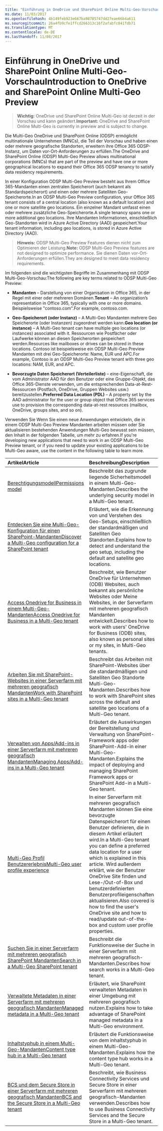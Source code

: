 ```yaml
---
title: "Einführung in OneDrive und SharePoint Online Multi-Geo-Vorschau"
ms.date: 11/03/2017
ms.openlocfilehash: 4b149feb923e667ba98785747dd27eae66b4a611
ms.sourcegitcommit: 26a4fb9cfe1ffcd266313c16f2afabfc841fdb71
ms.translationtype: MT
ms.contentlocale: de-DE
ms.lasthandoff: 11/08/2017
---
```

# <a name="introduction-to-onedrive-and-sharepoint-online-multi-geo-preview"></a><span data-ttu-id="7b360-102">Einführung in OneDrive und SharePoint Online Multi-Geo-Vorschau</span><span class="sxs-lookup"><span data-stu-id="7b360-102">Introduction to OneDrive and SharePoint Online Multi-Geo Preview</span></span>

> <span data-ttu-id="7b360-103">**Wichtig:** OneDrive und SharePoint Online Multi-Geo ist derzeit in der Vorschau und kann geändert.</span><span class="sxs-lookup"><span data-stu-id="7b360-103">**Important:** OneDrive and SharePoint Online Multi-Geo is currently in preview and is subject to change.</span></span>

<span data-ttu-id="7b360-104">Die Multi-Geo OneDrive und SharePoint Online (ODSP) ermöglicht multinationale Unternehmen (MNCs), die Teil der Vorschau und haben einen oder mehrere geografische Standorten, erweitern ihre Office 365 ODSP-Instanz, um Daten vor-Ort-Anforderungen zu erfüllen.</span><span class="sxs-lookup"><span data-stu-id="7b360-104">The OneDrive and SharePoint Online (ODSP) Multi-Geo Preview allows multinational corporations (MNCs) that are part of the preview and have one or more geographical locations to expand their Office 365 ODSP tenancy to satisfy data residency requirements.</span></span>

<span data-ttu-id="7b360-105">In einer Konfiguration ODSP Multi-Geo Preview besteht aus Ihrem Office 365-Mandanten einen zentralen Speicherort (auch bekannt als Standardspeicherort) und einen oder mehrere Satelliten Geo-Speicherorte.</span><span class="sxs-lookup"><span data-stu-id="7b360-105">In an ODSP Multi-Geo Preview configuration, your Office 365 tenant consists of a central location (also known as a default location) and one or more satellite geo locations.</span></span> <span data-ttu-id="7b360-106">Ein einzelner Mandant umfasst einen oder mehrere zusätzliche Geo-Speicherorte.</span><span class="sxs-lookup"><span data-stu-id="7b360-106">A single tenancy spans one or more additional geo locations.</span></span> <span data-ttu-id="7b360-107">Ihre Mandanten Informationen, einschließlich Geo-Standorten wird in Azure Active Directory (AAD) gespeichert.</span><span class="sxs-lookup"><span data-stu-id="7b360-107">Your tenant information, including geo locations, is stored in Azure Active Directory (AAD).</span></span>


><span data-ttu-id="7b360-108">**Hinweis:** ODSP Multi-Geo Preview Features dienen nicht zum Optimieren der Leistung.</span><span class="sxs-lookup"><span data-stu-id="7b360-108">**Note:** ODSP Multi-Geo Preview features are not designed to optimize performance.</span></span> <span data-ttu-id="7b360-109">Sie dienen Daten vor-Ort-Anforderungen erfüllen.</span><span class="sxs-lookup"><span data-stu-id="7b360-109">They are designed to meet data residency requirements.</span></span>

<span data-ttu-id="7b360-110">Im folgenden sind die wichtigsten Begriffe im Zusammenhang mit ODSP Multi-Geo-Vorschau:</span><span class="sxs-lookup"><span data-stu-id="7b360-110">The following are key terms related to ODSP Multi-Geo Preview:</span></span>

- <span data-ttu-id="7b360-111">**Mandanten** – Darstellung von einer Organisation in Office 365, in der Regel mit einer oder mehreren Domänen.</span><span class="sxs-lookup"><span data-stu-id="7b360-111">**Tenant** – An organization’s representation in Office 365, typically with one or more domains.</span></span> <span data-ttu-id="7b360-112">Beispielsweise "contoso.com".</span><span class="sxs-lookup"><span data-stu-id="7b360-112">For example, contoso.com.</span></span>

- <span data-ttu-id="7b360-113">**Geo-Speicherort (oder Instanz)** – A Multi-Geo Mandanten mehrere Geo Speicherorte (oder Instanzen) zugeordnet werden kann.</span><span class="sxs-lookup"><span data-stu-id="7b360-113">**Geo location (or instance)** – A Multi-Geo tenant can have multiple geo locations (or instances) associated with it.</span></span> <span data-ttu-id="7b360-114">Ressourcen wie Postfächer oder Laufwerke können an diesen Speicherorten gespeichert werden.</span><span class="sxs-lookup"><span data-stu-id="7b360-114">Resources like mailboxes or drives can be stored in these locations.</span></span> <span data-ttu-id="7b360-115">Contoso ist beispielsweise ein ODSP Multi-Geo Preview Mandanten mit drei Geo-Speicherorte: Name, EUR und APC.</span><span class="sxs-lookup"><span data-stu-id="7b360-115">For example, Contoso is an ODSP Multi-Geo Preview tenant with three geo locations: NAM, EUR, and APC.</span></span>

- <span data-ttu-id="7b360-116">**Bevorzugte Daten Speicherort (Verteilerliste)** – eine-Eigenschaft, die vom Administrator AAD für den Benutzer oder eine Gruppe-Objekt, das Office 365-Dienste verwenden, um die entsprechenden Data-at-Rest-Ressourcen (Postfach, OneDrive, Gruppen Websites usw.) bereitzustellen.</span><span class="sxs-lookup"><span data-stu-id="7b360-116">**Preferred Data Location (PDL)** – A property set by the AAD administrator for the user or group object that Office 365 services use to provision the corresponding data-at-rest resources (mailbox, OneDrive, groups sites, and so on).</span></span>

<span data-ttu-id="7b360-117">Verwenden Sie Wenn Sie einen neue Anwendungen entwickeln, die in einem ODSP Multi-Geo Preview Mandanten arbeiten müssen oder Sie aktualisieren bestehenden Anwendungen Multi-Geo bewusst sein müssen, den Inhalt in der folgenden Tabelle, um mehr zu erfahren.</span><span class="sxs-lookup"><span data-stu-id="7b360-117">If you're developing new applications that need to work in an ODSP Multi-Geo Preview tenant, or if you need to update your existing applications to be Multi-Geo aware, use the content in the following table to learn more.</span></span> 

|<span data-ttu-id="7b360-118">**Artikel**</span><span class="sxs-lookup"><span data-stu-id="7b360-118">**Article**</span></span>|<span data-ttu-id="7b360-119">**Beschreibung**</span><span class="sxs-lookup"><span data-stu-id="7b360-119">**Description**</span></span>|
|:-----|:-----|
|[<span data-ttu-id="7b360-120">Berechtigungsmodell</span><span class="sxs-lookup"><span data-stu-id="7b360-120">Permissions model</span></span>](multigeo-permissions.md)|<span data-ttu-id="7b360-121">Beschreibt das zugrunde liegende Sicherheitsmodell in einem Multi-Geo-Mandanten.</span><span class="sxs-lookup"><span data-stu-id="7b360-121">Describes the underlying security model in a Multi-Geo tenant.</span></span>|
|[<span data-ttu-id="7b360-122">Entdecken Sie eine Multi-Geo-Konfiguration für einen SharePoint-Mandanten</span><span class="sxs-lookup"><span data-stu-id="7b360-122">Discover a Multi-Geo configuration for a SharePoint tenant</span></span>](multigeo-discovery.md)|<span data-ttu-id="7b360-123">Erläutert, wie die Erkennung von und Verstehen des Geo-Setups, einschließlich der standardmäßigen und Satelliten Geo Standorten.</span><span class="sxs-lookup"><span data-stu-id="7b360-123">Explains how to detect and understand the geo setup, including the default and satellite geo locations.</span></span>|
|[<span data-ttu-id="7b360-124">Access Onedrive for Business in einem Multi-Geo-Mandanten</span><span class="sxs-lookup"><span data-stu-id="7b360-124">Access Onedrive for Business in a Multi-Geo tenant</span></span>](multigeo-onedrive.md)|<span data-ttu-id="7b360-125">Beschreibt, wie Benutzer OneDrive für Unternehmen (ODB) Websites, auch bekannt als persönliche Websites oder Meine Websites, in der Serverfarm mit mehreren geografisch Mandanten entwickelt.</span><span class="sxs-lookup"><span data-stu-id="7b360-125">Describes how to work with users' OneDrive for Business (ODB) sites, also known as personal sites or my sites, in Multi-Geo tenants.</span></span>|
|[<span data-ttu-id="7b360-126">Arbeiten Sie mit SharePoint-Websites in einer Serverfarm mit mehreren geografisch Mandanten</span><span class="sxs-lookup"><span data-stu-id="7b360-126">Work with SharePoint sites in a Multi-Geo tenant</span></span>](multigeo-sites.md)|<span data-ttu-id="7b360-127">Beschreibt das Arbeiten mit SharePoint-Websites über die standardmäßigen und Satelliten Geo Standorte Multi-Geo-Mandanten.</span><span class="sxs-lookup"><span data-stu-id="7b360-127">Describes how to work with SharePoint sites across the default and satellite geo locations of a Multi-Geo tenant.</span></span>|
|[<span data-ttu-id="7b360-128">Verwalten von Apps/Add-ins in einer Serverfarm mit mehreren geografisch Mandanten</span><span class="sxs-lookup"><span data-stu-id="7b360-128">Managing Apps/Add-ins in a Multi-Geo tenant</span></span>](multigeo-apps.md)|<span data-ttu-id="7b360-129">Erläutert die Auswirkungen der Bereitstellung und Verwaltung von SharePoint-Framework apps oder SharePoint-Add-in einer Multi-Geo-Mandanten.</span><span class="sxs-lookup"><span data-stu-id="7b360-129">Explains the impact of deploying and managing SharePoint Framework apps or SharePoint Add-in a Multi-Geo tenant.</span></span>|
|[<span data-ttu-id="7b360-130">Multi-Geo Profil Benutzererlebnis</span><span class="sxs-lookup"><span data-stu-id="7b360-130">Multi-Geo user profile experience</span></span>](multigeo-userprofileexperience.md)|<span data-ttu-id="7b360-131">In einer Serverfarm mit mehreren geografisch Mandanten können Sie eine bevorzugte Datenspeicherort für einen Benutzer definieren, die in diesem Artikel erläutert wird.</span><span class="sxs-lookup"><span data-stu-id="7b360-131">In a Multi-Geo tenant you can define a preferred data location for a user which is explained in this article.</span></span> <span data-ttu-id="7b360-132">Wird außerdem erklärt, wie der Benutzer OneDrive Site finden und Lese-/Out-of-Box und benutzerdefinierten Benutzerprofileigenschaften aktualisieren.</span><span class="sxs-lookup"><span data-stu-id="7b360-132">Also covered is how to find the user's OneDrive site and how to read/update out-of-the-box and custom user profile properties.</span></span>|
|[<span data-ttu-id="7b360-133">Suchen Sie in einer Serverfarm mit mehreren geografisch SharePoint Mandanten</span><span class="sxs-lookup"><span data-stu-id="7b360-133">Search in a Multi-Geo SharePoint tenant</span></span>](multigeo-search.md)|<span data-ttu-id="7b360-134">Beschreibt die Funktionsweise der Suche in einer Serverfarm mit mehreren geografisch-Mandanten.</span><span class="sxs-lookup"><span data-stu-id="7b360-134">Describes how search works in a Multi-Geo tenant.</span></span>|
|[<span data-ttu-id="7b360-135">Verwaltete Metadaten in einer Serverfarm mit mehreren geografisch Mandanten</span><span class="sxs-lookup"><span data-stu-id="7b360-135">Managed metadata in a Multi-Geo tenant</span></span>](multigeo-managedmetadata.md)|<span data-ttu-id="7b360-136">Erläutert, wie SharePoint verwalteten Metadaten in einer Umgebung mit mehreren geografisch nutzen.</span><span class="sxs-lookup"><span data-stu-id="7b360-136">Explains how to take advantage of SharePoint managed metadata in a Multi-Geo environment.</span></span>|
|[<span data-ttu-id="7b360-137">Inhaltstyphub in einem Multi-Geo-Mandanten</span><span class="sxs-lookup"><span data-stu-id="7b360-137">Content type hub in a Multi-Geo tenant</span></span>](multigeo-contenttypehub.md)|<span data-ttu-id="7b360-138">Erläutert die Funktionsweise von dem inhaltstyphub in einem Multi-Geo-Mandanten.</span><span class="sxs-lookup"><span data-stu-id="7b360-138">Explains how the content type hub works in a Multi-Geo tenant.</span></span>|
|[<span data-ttu-id="7b360-139">BCS und dem Secure Store in einer Serverfarm mit mehreren geografisch Mandanten</span><span class="sxs-lookup"><span data-stu-id="7b360-139">BCS and the Secure Store in a Multi-Geo tenant</span></span>](multigeo-bcsandsecurestore.md)|<span data-ttu-id="7b360-140">Beschreibt, wie Business Connectivity Services und Secure Store in einer Serverfarm mit mehreren geografisch-Mandanten verwenden.</span><span class="sxs-lookup"><span data-stu-id="7b360-140">Describes how to use Business Connectivity Services and the Secure Store in a Multi-Geo tenant.</span></span>|




